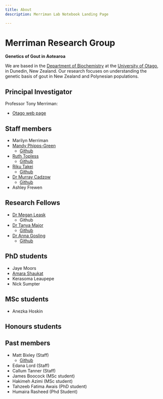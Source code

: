```yaml
---
title: About
description: Merriman Lab Notebook Landing Page

---
```


# Merriman Research Group


**Genetics of Gout in Aotearoa**


We are based in the [Department of Biochemistry](https://biochem.otago.ac.nz/) at the [University of Otago](https://www.otago.ac.nz), in Dunedin, New Zealand.
Our research focuses on understanding the genetic basis of gout in New Zealand and Polynesian populations.


## Principal Investigator

Professor Tony Merriman:

- [Otago web page](https://www.otago.ac.nz/biochemistry/people/profile/index.html?id=216)

## Staff members

- Marilyn Merriman
- [Mandy Phipps-Green]()
  - [Github](https://github.com/mandyphippsgreen)
- [Ruth Topless]()
  - [Github](https://github.com/ruthtopless)
- [Riku Takei]()
  - [Github](https://github.com/rikutakei)
- [Dr Murray Cadzow](https://www.otago.ac.nz/healthsciences/expertise/profile/index.html?id=3137)
  - [Github](https://github.com/murraycadzow)
- Ashley Frewen


## Research Fellows

- [Dr Megan Leask](https://www.otago.ac.nz/biochemistry/people/profile/index.html?id=2087)
  - Github
- [Dr Tanya Major](https://www.otago.ac.nz/biochemistry/people/profile/index.html?id=2639)
  - [Github](https://github.com/geeketics)
- [Dr Anna Gosling](https://www.otago.ac.nz/bms/expertise/profile/index.html?id=2947)
  - [Github](https://github.com/anna-gosling)



## PhD students

- Jaye Moors
- [Amara Shaukat](https://github.com/Amara-Shaukat)
- Kerasoma Leaupepe
- Nick Sumpter

## MSc students

- Anezka Hoskin

## Honours students


## Past members

- Matt Bixley (Staff)
  - [Github](https://github.com/MattBixley)
- Edana Lord (Staff)
- Callum Tanner (Staff)
- James Boocock (MSc student)
- Hakimeh Azimi (MSc student)
- Tahzeeb Fatima Awais (PhD student)
- Humaira Rasheed (Phd Student)
